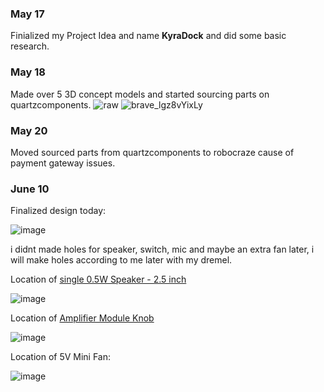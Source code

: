 ### May 17
Finialized my Project Idea and name **KyraDock** and did some basic research.
### May 18
Made over 5 3D concept models and started sourcing parts on quartzcomponents.
![raw](https://github.com/user-attachments/assets/4179ab3e-0551-4a9b-bc2f-37856004a8f7)
![brave_lgz8vYixLy](https://github.com/user-attachments/assets/b0dd2926-5d44-4129-b6a5-9759a9f25bd8)
### May 20
Moved sourced parts from quartzcomponents to robocraze cause of payment gateway issues.

### June 10
Finalized design today:

![image](https://github.com/user-attachments/assets/b1281794-6326-4d11-bde6-e2756f29a3a1)

i didnt made holes for speaker, switch, mic and maybe an extra fan later, i will make holes according to me later with my dremel.

Location of [single 0.5W Speaker - 2.5 inch](https://robocraze.com/products/0-5w-speaker?variant=40193361576089)

![image](https://github.com/user-attachments/assets/edc155c3-9aea-415b-b9cc-65d9a34f2e65)

Location of [Amplifier Module Knob](https://robocraze.com/products/pam-8403-amplifier-module?variant=40192902365337)

![image](https://github.com/user-attachments/assets/ce189196-1e38-4db3-a9d3-401323a427a1)

Location of 5V Mini Fan:

![image](https://github.com/user-attachments/assets/9974a4f0-4c5b-4b7a-bdc3-378670575318)
